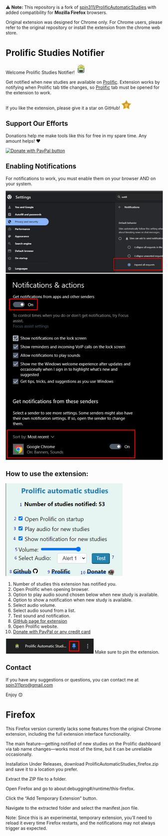⚠️ **Note:** This repository is a fork of [spin311/ProlificAutomaticStudies](https://github.com/spin311/ProlificAutomaticStudies)  with added compatibility for **Mozilla Firefox** browsers.

Original extension was designed for Chrome only. For Chrome users, please refer to the original repository or install the extension from the chrome web store.


# Prolific Studies Notifier

Welcome Prolific Studies Notifier! <img src="imgs/logo.png" alt="icon" height="32">

Get notified when new studies are available on [Prolific](https://app.prolific.com/).
Extension works by notifying when Prolific tab title changes, so [Prolific](https://app.prolific.com/) tab must be opened for the extension to work.

If you like the extension, please give it a star on GitHub! <img src="docs/imgs/github-star.png" alt="icon" height="32">

## Support Our Efforts

Donations help me make tools like this for free in my spare time. Any amount helps! ❤️

[![Donate with PayPal button](https://www.paypalobjects.com/en_US/i/btn/btn_donateCC_LG.gif)](https://www.paypal.com/donate/?hosted_button_id=4WXEWMN3QGLGY)

## Enabling Notifications

For notifications to work, you must enable them on your browser AND on your system.

![Enable on Google](docs/imgs/enableGoogle.png)
![Enable on Windows](docs/imgs/enableWindows.png)

## How to use the extension:

![Popup Screenshot](docs/imgs/help.png)

1. Number of studies this extension has notified you.
2. Open Prolific when opening browser.
3. Option to play audio sound chosen below when new study is available.
4. Option to show a notification when new study is available.
5. Select audio volume.
6. Select audio sound from a list.
7. Test sound and notification.
8. [GitHub page for extension](https://github.com/spin311/ProlificAutomaticStudies)
9. Open Prolific website.
10. [Donate with PayPal or any credit card](https://www.paypal.com/donate/?hosted_button_id=4WXEWMN3QGLGY)

![Pin extension](docs/imgs/pin.png)
Make sure to pin the extension.

## Contact

If you have any suggestions or questions, you can contact me at [spin311pro@gmail.com](mailto:spin311pro@gmail.com)

Enjoy 😊


# Firefox

This Firefox version currently lacks some features from the original Chrome extension, including the full extension interface functionality.

The main feature—getting notified of new studies on the Prolific dashboard via tab name changes—works most of the time, but it can be unreliable occasionally.


Installation
Under Releases, download ProlificAutomaticStudies_firefox.zip and save it to a location you prefer.

Extract the ZIP file to a folder.

Open Firefox and go to about:debugging#/runtime/this-firefox.

Click the “Add Temporary Extension” button.

Navigate to the extracted folder and select the manifest.json file.

Note: Since this is an experimental, temporary extension, you’ll need to reload it every time Firefox restarts, and the notifications may not always trigger as expected.


